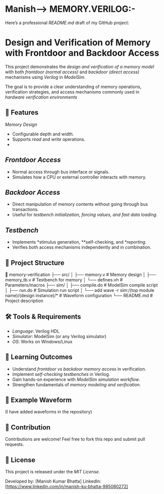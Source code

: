 # Manish--> MEMORY.VERILOG:-
Here’s a professional *README.md* draft of my GitHub project:

# Design and Verification of Memory with Frontdoor and Backdoor Access

This project demonstrates the *design and verification of a memory model* with both *frontdoor (normal access)* and *backdoor (direct access)* mechanisms using *Verilog* in *ModelSim*.

The goal is to provide a clear understanding of memory operations, verification strategies, and access mechanisms commonly used in *hardware verification environments*

## 🚀 Features

 *Memory Design*

  * Configurable depth and width.
  * Supports *read* and *write* operations.
  * 
## *Frontdoor Access*

  * Normal access through bus interface or signals.
  * Simulates how a CPU or external controller interacts with memory.
    
## *Backdoor Access*

  * Direct manipulation of memory contents without going through bus transactions.
  * Useful for *testbench initialization, forcing values, and fast data loading*.

## *Testbench*

  * Implements *stimulus generation, **self-checking, and **reporting*.
  * Verifies both access mechanisms independently and in combination.


## 📂 Project Structure


📁 memory-verification
├── src/
│   ├── memory.v          # Memory design
│   ├── memory_tb.v       # Testbench for memory
│   └── defines.vh        # Parameters/macros
├── sim/
│   ├── compile.do        # ModelSim compile script
│   ├── run.do            # Simulation run script
│   └── add wave -r sim:/(top module name)/(design instance)/*         # Waveform configuration
└── README.md             # Project description


## 🛠 Tools & Requirements

* *Language*: Verilog HDL
* *Simulator*: ModelSim (or any Verilog simulator)
* *OS*: Works on Windows/Linux

## 📖 Learning Outcomes

* Understand *frontdoor vs backdoor memory access* in verification.
* Implement *self-checking testbenches* in Verilog.
* Gain hands-on experience with *ModelSim simulation workflow*.
* Strengthen fundamentals of *memory modeling and verification*.


## 📸 Example Waveform

(I have added waveforms in the repository)

## 🤝 Contribution

Contributions are welcome! Feel free to fork this repo and submit pull requests.


## 📜 License

This project is released under the *MIT License*.


Developed by: [Manish Kumar Bhatta] LinkedIn: [https://www.linkedin.com/in/manish-ku-bhatta-985080272]

